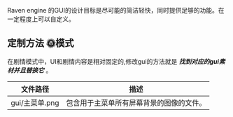Raven engine 的GUI的设计目标是尽可能的简洁轻快，同时提供足够的功能。在一定程度上可以自定义。
## 定制方法 🌞模式
在剧情模式中，UI和剧情内容是相对固定的,修改gui的方法就是 ***找到对应的gui素材并且替换它*** 。

| 文件路径 | 描述 |
|---------|------|
| gui/主菜单.png | 包含用于主菜单所有屏幕背景的图像的文件。 |